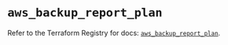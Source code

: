 # `aws_backup_report_plan`

Refer to the Terraform Registry for docs: [`aws_backup_report_plan`](https://registry.terraform.io/providers/hashicorp/aws/5.78.0/docs/resources/backup_report_plan).
